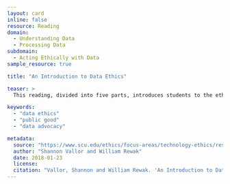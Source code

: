 ```yaml
---
layout: card
inline: false
resource: Reading
domain:
  - Understanding Data
  - Processing Data
subdomain:
  - Acting Ethically with Data
sample_resource: true

title: "An Introduction to Data Ethics"

teaser: >
  This reading, divided into five parts, introduces students to the ethics of data practice and includes discussions about data benefits and harms; challenges and obligations of ethical data practice; and ethical frameworks and best practices for data practitioners. Note: This document was originally designed, and thus can be used, as a module.  

keywords:
  - "data ethics"
  - "public good"
  - "data advocacy"

metadata:
  source: "https://www.scu.edu/ethics/focus-areas/technology-ethics/resources/an-introduction-to-data-ethics/"
  author: "Shannon Vallor and William Rewak"
  date: 2018-01-23
  license: 
  citation: "Vallor, Shannon and William Rewak. 'An Introduction to Data Ethics.' Markkula Center for Applied Ethics. https://www.scu.edu/ethics/focus-areas/technology-ethics/resources/an-introduction-to-data-ethics/." 
---
```

